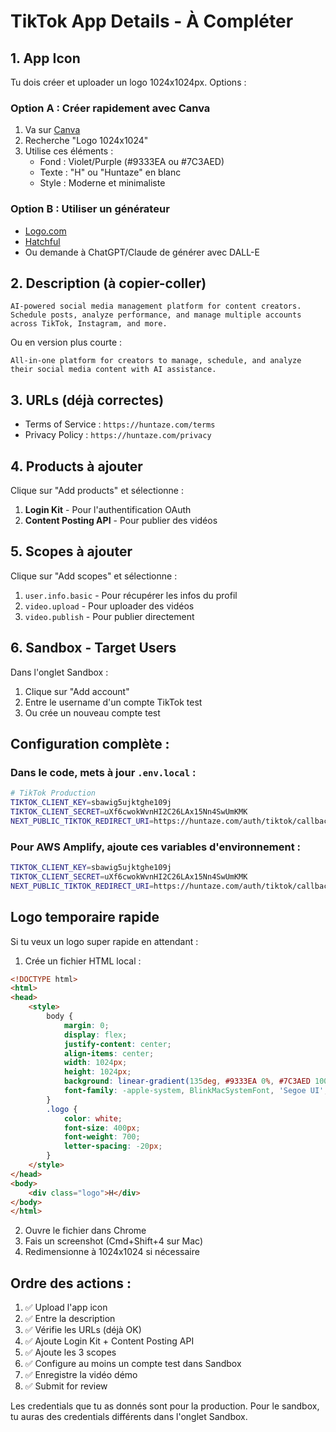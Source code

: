 # TikTok App Details - À Compléter

## 1. App Icon
Tu dois créer et uploader un logo 1024x1024px. Options :

### Option A : Créer rapidement avec Canva
1. Va sur [Canva](https://www.canva.com)
2. Recherche "Logo 1024x1024"
3. Utilise ces éléments :
   - Fond : Violet/Purple (#9333EA ou #7C3AED)
   - Texte : "H" ou "Huntaze" en blanc
   - Style : Moderne et minimaliste

### Option B : Utiliser un générateur
- [Logo.com](https://logo.com)
- [Hatchful](https://hatchful.shopify.com)
- Ou demande à ChatGPT/Claude de générer avec DALL-E

## 2. Description (à copier-coller)
```
AI-powered social media management platform for content creators. Schedule posts, analyze performance, and manage multiple accounts across TikTok, Instagram, and more.
```

Ou en version plus courte :
```
All-in-one platform for creators to manage, schedule, and analyze their social media content with AI assistance.
```

## 3. URLs (déjà correctes)
- Terms of Service : `https://huntaze.com/terms`
- Privacy Policy : `https://huntaze.com/privacy`

## 4. Products à ajouter
Clique sur "Add products" et sélectionne :
1. **Login Kit** - Pour l'authentification OAuth
2. **Content Posting API** - Pour publier des vidéos

## 5. Scopes à ajouter
Clique sur "Add scopes" et sélectionne :
1. `user.info.basic` - Pour récupérer les infos du profil
2. `video.upload` - Pour uploader des vidéos
3. `video.publish` - Pour publier directement

## 6. Sandbox - Target Users
Dans l'onglet Sandbox :
1. Clique sur "Add account"
2. Entre le username d'un compte TikTok test
3. Ou crée un nouveau compte test

## Configuration complète :

### Dans le code, mets à jour `.env.local` :
```bash
# TikTok Production
TIKTOK_CLIENT_KEY=sbawig5ujktghe109j
TIKTOK_CLIENT_SECRET=uXf6cwokWvnHI2C26LAx15Nn4SwUmKMK
NEXT_PUBLIC_TIKTOK_REDIRECT_URI=https://huntaze.com/auth/tiktok/callback
```

### Pour AWS Amplify, ajoute ces variables d'environnement :
```bash
TIKTOK_CLIENT_KEY=sbawig5ujktghe109j
TIKTOK_CLIENT_SECRET=uXf6cwokWvnHI2C26LAx15Nn4SwUmKMK
NEXT_PUBLIC_TIKTOK_REDIRECT_URI=https://huntaze.com/auth/tiktok/callback
```

## Logo temporaire rapide

Si tu veux un logo super rapide en attendant :

1. Crée un fichier HTML local :
```html
<!DOCTYPE html>
<html>
<head>
    <style>
        body {
            margin: 0;
            display: flex;
            justify-content: center;
            align-items: center;
            width: 1024px;
            height: 1024px;
            background: linear-gradient(135deg, #9333EA 0%, #7C3AED 100%);
            font-family: -apple-system, BlinkMacSystemFont, 'Segoe UI', Roboto, sans-serif;
        }
        .logo {
            color: white;
            font-size: 400px;
            font-weight: 700;
            letter-spacing: -20px;
        }
    </style>
</head>
<body>
    <div class="logo">H</div>
</body>
</html>
```

2. Ouvre le fichier dans Chrome
3. Fais un screenshot (Cmd+Shift+4 sur Mac)
4. Redimensionne à 1024x1024 si nécessaire

## Ordre des actions :

1. ✅ Upload l'app icon
2. ✅ Entre la description
3. ✅ Vérifie les URLs (déjà OK)
4. ✅ Ajoute Login Kit + Content Posting API
5. ✅ Ajoute les 3 scopes
6. ✅ Configure au moins un compte test dans Sandbox
7. ✅ Enregistre la vidéo démo
8. ✅ Submit for review

Les credentials que tu as donnés sont pour la production. Pour le sandbox, tu auras des credentials différents dans l'onglet Sandbox.